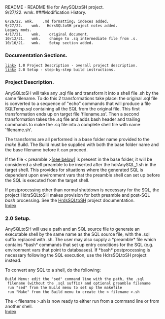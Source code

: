 README - README file for AnySQLtoSH project.<br>
9/27/22.	wmk.
###Modification History.
<pre><code>6/26/22.	wmk.	.md formatting; indexes added.
9/27/22.    wmk.   HdrsSQLtoSH project notes added.
Legacy mods.
4/17/21.	wmk.	original document.
10/12/21.	wmk.	change to .sq intermediate file from .s.
10/16/21.	wmk.	Setup section added.
</code></pre>
<h3 id="IX">Documentation Sections.</h3>
<pre><code><a href="#1.0">link></a> 1.0 Project Description - overall project description.
<a href="#2.0">link></a> 2.0 Setup - step-by-step build instructions.
</code></pre>
<h3 id="1.0">Project Description.</h3>
AnySQLtoSH will take any .sql file and transform it into a shell file
.sh by the same filename. To do this 2 transformations take place: the
original .sql file is converted to a sequence of "echo" commands that
will produce a file SQLTemp.sql containing all the SQL from the original
file. This first transformation ends up on target file 'filename.ss'.
Then a second transformation takes the .sq file and adds bash header and
trailing commands to make the .sq file into a complete shell file with
name 'filename.sh'.

The transforms are all performed in a base folder name provided to the
*make* Build. The Build must be supplied with both the base folder name
and the base filename before it can proceed.

If the file < preamble ><a href="#2.1">[see below]</a> is present in the base folder, it will be considered
a shell preamble to be inserted after the hdrAnySQL_1.sh in the target shell.
This provides for situations where the generated SQL is dependent upon
environment vars that the preamble shell can set up before the SQL is
executed from the target shell.

If postprocessing other than normal shutdown is necessary for the SQL, the project
HdrsSQLtoSH makes provision for both preamble and post-SQL *bash* processing. See
the [HrdsSQLtoSH](file:///media/fuse/crostini_67db2e155275fc7e48975519462d5b22a040848a_termina_penguin/GitHub/TerritoriesCB/Projects-Geany/HdrsSQLtoSH/README.html) project documentation.
<br><a href="#IX">Index</a>
<h3 id="2.0">2.0 Setup.</h3>
AnySQLtoSH will use a path and an SQL source file to generate an executable shell
by the same name as the SQL source file, with the .sql suffix replaced with .sh.
The user may also supply a *preamble* file which contains *bash* commands that
set up entry conditions for the SQL (e.g. environment vars that point to databsases).
If *bash* postprocessing is necessary following the SQL execution, use the HdrsSQLtoSH
project instead.

To convert any SQL to a shell, do the following:
<pre><code><a id="2.1"></a>Build Menu: edit the "sed" command line with the path, the .sql
 filename (without the .sql suffix) and optional preamble filename
 run "sed" from the Build menu to set up the makefile
 run "Make" from the Build menu to create the < filename >.sh
</pre></code>
The < filename >.sh is now ready to either run from a command line or
from another shell.<br><a href="#IX">Index</a>
